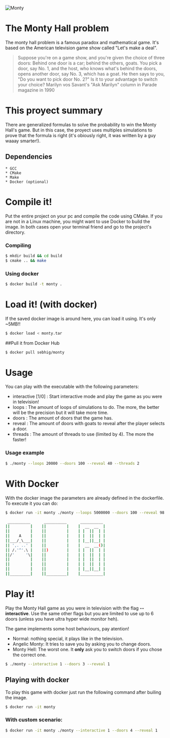 

![Monty](https://external-content.duckduckgo.com/iu/?u=https%3A%2F%2Fi.ytimg.com%2Fvi%2F_X5erR9LKUs%2Fmaxresdefault.jpg&f=1&nofb=1)

# The Monty Hall problem
The monty hall problem is a famous paradox and mathematical game. It's based on the American television game show called "Let's make a deal".
>Suppose you're on a game show, and you're given the choice of three doors: Behind one door is a car; behind the others, goats. You pick a door, say No. 1, and the host, who knows what's behind the doors, opens another door, say No. 3, which has a goat. He then says to you, "Do you want to pick door No. 2?" Is it to your advantage to switch your choice? 
Marilyn vos Savant's "Ask Marilyn" column in Parade magazine in 1990

# This proyect summary
There are generalized formulas to solve the probability to win the Monty Hall's game. But in this case, the proyect uses multiples simulations to prove that the formula is right (it's obiously right, it was written by a guy waaay smarter!).

## Dependencies
    * GCC
    * CMake
    * Make
    * Docker (optional)

# Compile it!
Put the entire project on your pc and compile the code using CMake.
If you are not in a Linux machine, you might want to use Docker to build the image. In both cases open your terminal friend and go to the project's directory.
### Compiling
```sh
$ mkdir build && cd build
$ cmake .. && make
```
### Using docker
```sh
$ docker build -t monty .
```
# Load it! (with docker)

If the saved docker image is around here, you can load it using. It's only ~5MB!!
```sh
$ docker load < monty.tar
```
##Pull it from Docker Hub
```sh
$ docker pull sebhig/monty
```

# Usage
You can play with the executable with the following parameters:
- interactive [1/0] : Start interactive mode and play the game as you were in television!
- loops <N> : The amount of loops of simulations to do. The more, the better will be the precision but it will take more time.
- doors <N> : The amount of doors that the game has.
- reveal <N> : The amount of doors with goats to reveal after the player selects a door.
- threads <N> : The amount of threads to use (limited by 4). The more the faster!

### Usage example
```sh
$ ./monty --loops 20000 --doors 100 --reveal 40 --threads 2
```

# With Docker
With the docker image the parameters are already defined in the dockerfile. To execute it you can do:

```sh
$ docker run -it monty ./monty --loops 5000000 --doors 100 --reveal 98 --threads 4
```
```sh
 __________ 	 __________ 	 __________ 	
||         |	||         |	|  __  __  |	
||         |	||         |	| |  ||  | |	
||    A    |	||         |	| |  ||  | |	
||___/_\___|	||         |	| |__||__| |	
|| ',. ..' |	||         |	|  __  __()|	
|| /.'^'.\ |	||)        |	| |  ||  | |	
||/'     '\|	||         |	| |  ||  | |	
||         |	||         |	| |  ||  | |	
||         |	||         |	| |  ||  | |	
||         |	||         |	| |__||__| |	
||_________|	||_________|	|__________|	
```
# Play it!

Play the Monty Hall game as you were in television with the flag **--interactive**.
Use the same other flags but you are limited to use up to 6 doors (unless you have ultra hyper wide monitor heh).

The game implements some host behaviours, pay atention!
* Normal: nothing special, it plays like in the television.
* Angelic Monty: It tries to save you by asking you to change doors.
* Monty Hell: The worst one. It **only** ask you to switch doors if you chose the correct one.

```sh
$ ./monty --interactive 1 --doors 3 --reveal 1
```

## Playing with docker
To play this game with docker just run the following command after builing the image.
```sh
$ docker run -it monty
```
### With custom scenario:
```sh
$ docker run -it monty ./monty --interactive 1 --doors 4 --reveal 1
```